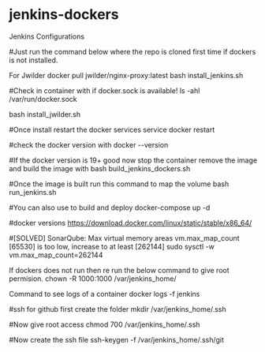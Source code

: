 # jenkins-dockers

Jenkins Configurations

#Just run the command below where the repo is cloned first time if dockers is not installed.

For Jwilder docker pull jwilder/nginx-proxy:latest bash install_jenkins.sh

#Check in container with if docker.sock is available! ls -ahl /var/run/docker.sock

bash install_jwilder.sh

#Once install restart the docker services service docker restart

#check the docker version with docker --version

#If the docker version is 19+ good now stop the container remove the image and build the image with bash build_jenkins_dockers.sh

#Once the image is built run this command to map the volume bash run_jenkins.sh

#You can also use to build and deploy docker-compose up -d

#docker versions https://download.docker.com/linux/static/stable/x86_64/

#[SOLVED] SonarQube: Max virtual memory areas vm.max_map_count [65530] is too low, increase to at least [262144] sudo sysctl -w vm.max_map_count=262144

If dockers does not run then re run the below command to give root permision. chown -R 1000:1000 /var/jenkins_home/

Command to see logs of a container docker logs -f jenkins

#ssh for github first create the folder mkdir /var/jenkins_home/.ssh

#Now give root access chmod 700 /var/jenkins_home/.ssh

#Now create the ssh file ssh-keygen -f /var/jenkins_home/.ssh/git
